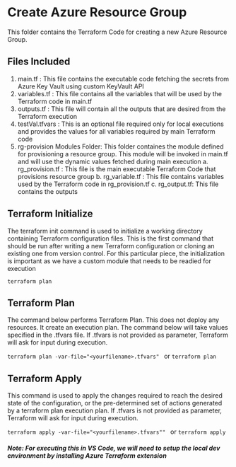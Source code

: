# Create Azure Resource Group

This folder contains the Terraform Code for creating a new Azure Resource Group.

## Files Included
1. main.tf : This file contains the executable code fetching the secrets from Azure Key Vault using custom KeyVault API
2. variables.tf : This file contains all the variables that will be used by the Terraform code in main.tf
3. outputs.tf : This file will contain all the outputs that are desired from the Terraform execution
4. testVal.tfvars : This is an optional file required only for local executions and provides the values for all variables required by main Terraform code
5. rg-provision Modules Folder: This folder containes the module defined for provisioning a resource group. This module will be invoked in main.tf and will use the dynamic values fetched during main execution
    a. rg_provision.tf : This file is the main executable Terraform Code that provisions resource group
    b. rg_variable.tf : This file contains variables used by the Terraform code in rg_provision.tf
    c. rg_output.tf: This file contains the outputs

## Terraform Initialize
The terraform init command is used to initialize a working directory containing Terraform configuration files. This is the first command that should be run after writing a new Terraform configuration or cloning an existing one from version control. For this particular piece, the initialization is important as we have a custom module that needs to be readied for execution

```terraform plan```

## Terraform Plan
The command below performs Terraform Plan. This does not deploy any resources. It create an execution plan. The command below will take values specified in the .tfvars file. If .tfvars is not provided as parameter, Terraform will ask for input during execution.

```terraform plan -var-file="<yourfilename>.tfvars" ```
or 
```terraform plan```

## Terraform Apply
This command is used to apply the changes required to reach the desired state of the configuration, or the pre-determined set of actions generated by a terraform plan execution plan. If .tfvars is not provided as parameter, Terraform will ask for input during execution.

```terraform apply -var-file="<yourfilename>.tfvars"" ``` or ```terraform apply ```

##### Note: For executing this in VS Code, we will need to setup the local dev environment by installing Azure Terraform extension 